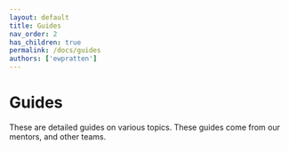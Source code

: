 ```yaml
---
layout: default
title: Guides
nav_order: 2
has_children: true
permalink: /docs/guides
authors: ['ewpratten']
---
```


# Guides

These are detailed guides on various topics. These guides come from our mentors, and other teams.